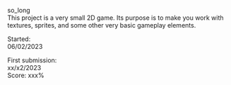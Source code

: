 so_long  
This project is a very small 2D game. Its purpose is to make you work with textures, sprites, and some other very basic gameplay elements.  
  
Started:  
06/02/2023  
  
First submission:  
xx/x2/2023  
Score: xxx%  
